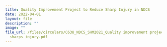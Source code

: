 ```yaml
---
title: Quality Improvement Project to Reduce Sharp Injury in NDCS
date: 2022-04-01
layout: file
description: ""
image: ""
file_url: /files/circulars/C638_​NDCS_SHM2021_​Quality improvement project to reduce
  sharps injury.pdf
---
```

